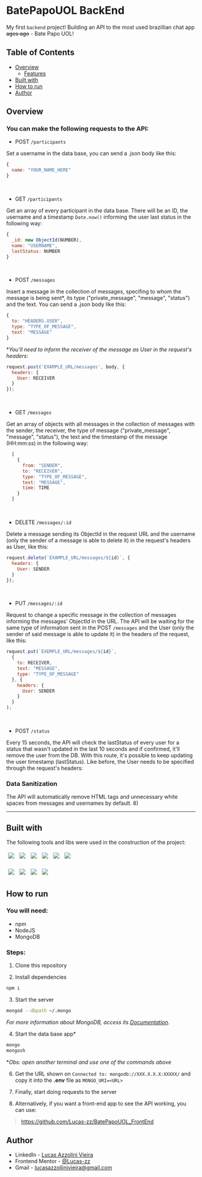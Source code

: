 # BatePapoUOL BackEnd

My first ```backend``` project! Building an API to the most used brazillian chat app ~~ages ago~~ - Bate Papo UOL!

## Table of Contents

- [Overview](#overview)
  - [Features](#you-can-make-the-following-requests-to-the-api)
- [Built with](#built-with)
- [How to run](#how-to-run)
- [Author](#author)

## Overview

### You can make the following requests to the API:

- POST ```/participants```

Set a username in the data base, you can send a .json body like this:
```js
{
  name: "YOUR_NAME_HERE"
}
```
<br />

- GET ```/participants```

Get an array of every participant in the data base. There will be an ID, the username and a timestamp ```Date.now()``` informing the user last status in the following way:
```js
{
  _id: new ObjectId(NUMBER),
  name: "USERNAME",
  lastStatus: NUMBER
}
```
<br />

- POST ```/messages```

Insert a message in the collection of messages, specifing to whom the message is being sent*, its type ("private_message", "message", "status") and the text. You can send a .json body like this:
```js
{
  to: "HEADERS.USER",
  type: "TYPE_OF_MESSAGE",
  text: "MESSAGE"
}
```
**You'll need to inform the receiver of the message as User in the request's headers:*
```js
request.post('EXAMPLE_URL/messages', body, {
  headers: {
    User: RECEIVER
  }
});
```
<br />

- GET ```/messages```

Get an array of objects with all messages in the collection of messages with the sender, the receiver, the type of message ("private_message", "message", "status"), the text and the timestamp of the message (HH:mm:ss) in the following way:
```js
  [
    {
      from: "SENDER",
      to: "RECEIVER",
      type: "TYPE_OF_MESSAGE",
      text: "MESSAGE",
      time: TIME
    }
  ]
```
<br />

- DELETE ```/messages/:id```

Delete a message sending its ObjectId in the request URL and the username (only the sender of a message is able to delete it) in the request's headers as User, like this:
```js
request.delete(`EXAMPLE_URL/messages/${id}`, {
  headers: {
    User: SENDER
  }
});
```
<br />

- PUT ```/messages/:id```

Request to change a specific message in the collection of messages informing the messages' ObjectId in the URL. The API will be waiting for the same type of information sent in the POST ```/messages``` and the User (only the sender of said message is able to update it) in the headers of the request, like this:

```js
request.put(`EXEMPLE_URL/messages/${id}`,
  {
    to: RECEIVER,
    text: "MESSAGE",
    type: "TYPE_OF_MESSAGE"
  }, {
    headers: {
      User: SENDER
    }
  }
);
```

<br />

- POST ```/status```

Every 15 seconds, the API will check the lastStatus of every user for a status that wasn't updated in the last 10 seconds and if confirmed, it'll remove the user from the DB.
With this route, it's possible to keep updating the user timestamp (lastStatus). Like before, the User needs to be specified through the request's headers:

### Data Sanitization

The API will automatically remove HTML tags and unnecessary white spaces from messages and usernames by default. 8)

---

## Built with

The following tools and libs were used in the construction of the project: <br />

<p>
  <img style='margin: 5px' src='https://img.shields.io/badge/JavaScript-323330?style=for-the-badge&logo=javascript&logoColor=F7DF1E'>
  <img style='margin: 5px;' src="https://img.shields.io/badge/GIT-E44C30?style=for-the-badge&logo=git&logoColor=white">
  <img style='margin: 5px;' src="https://img.shields.io/badge/Node.js-339933?style=for-the-badge&logo=nodedotjs&logoColor=white">
  <img style='margin: 5px;' src="https://img.shields.io/badge/MongoDB-4EA94B?style=for-the-badge&logo=mongodb&logoColor=white">
  <img style='margin: 5px;' src="https://img.shields.io/badge/npm-CB3837?style=for-the-badge&logo=npm&logoColor=white">
  <img style='margin: 5px;' src="https://img.shields.io/badge/Express.js-000000?style=for-the-badge&logo=express&logoColor=white">
</p>
<p>
  <img style='margin: 5px;' src="https://img.shields.io/badge/Visual_Studio_Code-0078D4?style=for-the-badge&logo=visual%20studio%20code&logoColor=white">
  <img style='margin: 5px;' src="https://img.shields.io/badge/Microsoft_Edge-0078D7?style=for-the-badge&logo=Microsoft-edge&logoColor=white">
  <img style='margin: 5px;' src="https://img.shields.io/badge/Ubuntu-E95420?style=for-the-badge&logo=ubuntu&logoColor=white">
  <img style='margin: 5px;' src="https://img.shields.io/badge/GitHub-100000?style=for-the-badge&logo=github&logoColor=white">
</p>

## How to run

### You will need:

- npm
- NodeJS
- MongoDB

### Steps:

1. Clone this repository


2. Install dependencies
```bash
npm i
```

3. Start the server
```bash
mongod --dbpath ~/.mongo
```
  *For more information about MongoDB, access its [Documentation](https://docs.mongodb.com/)*.

4. Start the data base app*
```bash
mongo
mongosh
```
**Obs: open another terminal and use one of the commands above*
  
6. Get the URL shown on ```Connected to: mongodb://XXX.X.X.X:XXXXX/``` and copy it into the **.env** file as ```MONGO_URI=<URL>```

5. Finally, start doing requests to the server

6. Alternatively, if you want a front-end app to see the API working, you can use:
> https://github.com/Lucas-zz/BatePapoUOL_FrontEnd

## Author

- LinkedIn - [Lucas Azzolini Vieira](https://www.linkedin.com/in/azzolinilucas/)
- Frontend Mentor - [@Lucas-zz](https://www.frontendmentor.io/profile/Lucas-zz)
- Gmail - [lucasazzollinivieira@gmail.com](mailto:lucasazzollinivieira@gmail.com)
<!-- - Twitter - [@zulenno](https://twitter.com/zulenno) -->
